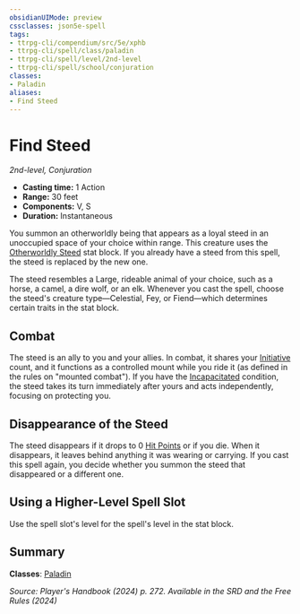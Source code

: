 ```yaml
---
obsidianUIMode: preview
cssclasses: json5e-spell
tags:
- ttrpg-cli/compendium/src/5e/xphb
- ttrpg-cli/spell/class/paladin
- ttrpg-cli/spell/level/2nd-level
- ttrpg-cli/spell/school/conjuration
classes:
- Paladin
aliases:
- Find Steed
---
```

# Find Steed
*2nd-level, Conjuration*  


- **Casting time:** 1 Action
- **Range:** 30 feet
- **Components:** V, S
- **Duration:** Instantaneous

You summon an otherworldly being that appears as a loyal steed in an unoccupied space of your choice within range. This creature uses the [Otherworldly Steed](Інструменти%20ДМ/CLI/bestiary/miscellaneous/otherworldly-steed-xphb.md) stat block. If you already have a steed from this spell, the steed is replaced by the new one.

The steed resembles a Large, rideable animal of your choice, such as a horse, a camel, a dire wolf, or an elk. Whenever you cast the spell, choose the steed's creature type—Celestial, Fey, or Fiend—which determines certain traits in the stat block.

## Combat

The steed is an ally to you and your allies. In combat, it shares your [Initiative](Інструменти%20ДМ/CLI/rules/variant-rules/initiative-xphb.md) count, and it functions as a controlled mount while you ride it (as defined in the rules on "mounted combat"). If you have the [Incapacitated](Інструменти%20ДМ/CLI/rules/conditions.md#Incapacitated) condition, the steed takes its turn immediately after yours and acts independently, focusing on protecting you.

## Disappearance of the Steed

The steed disappears if it drops to 0 [Hit Points](Інструменти%20ДМ/CLI/rules/variant-rules/hit-points-xphb.md) or if you die. When it disappears, it leaves behind anything it was wearing or carrying. If you cast this spell again, you decide whether you summon the steed that disappeared or a different one.

## Using a Higher-Level Spell Slot

Use the spell slot's level for the spell's level in the stat block.

## Summary

**Classes**: [Paladin](Інструменти%20ДМ/CLI/lists/list-spells-classes-paladin.md)

*Source: Player's Handbook (2024) p. 272. Available in the <span title='Systems Reference Document (5.2)'>SRD</span> and the Free Rules (2024)*